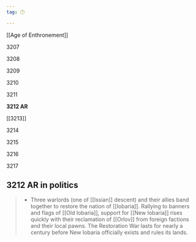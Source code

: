```yaml
---
tag: 🕛

---
```

[[Age of Enthronement]]


3207

3208

3209

3210

3211

**3212 AR**

[[3213]]

3214

3215

3216

3217



## 3212 AR in politics

>  - Three warlords (one of [[Issian]] descent) and their allies band together to restore the nation of [[Iobaria]]. Rallying to banners and flags of [[Old Iobaria]], support for [[New Iobaria]] rises quickly with their reclamation of [[Orlov]] from foreign factions and their local pawns. The Restoration War lasts for nearly a century before New Iobaria officially exists and rules its lands.







